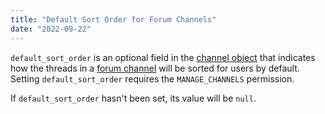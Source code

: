 ```yaml
---
title: "Default Sort Order for Forum Channels"
date: "2022-09-22"
---
```


`default_sort_order` is an optional field in the [channel object](/docs/resources/channel) that indicates how the threads in a [forum channel](/docs/topics/threads#forums) will be sorted for users by default. Setting `default_sort_order` requires the `MANAGE_CHANNELS` permission.

If `default_sort_order` hasn't been set, its value will be `null`.
